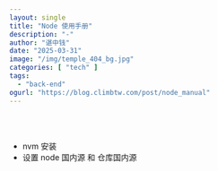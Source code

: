 ```yaml
---
layout: single
title: "Node 使用手册"
description: "-"
author: "谌中钱"
date: "2025-03-31"
image: "/img/temple_404_bg.jpg"
categories: [ "tech" ]
tags:
  - "back-end"
ogurl: "https://blog.climbtw.com/post/node_manual"
---
```


<br />
<br />

<!-- @import "[TOC]" {cmd="toc" depthFrom=1 depthTo=6} -->

<!-- code_chunk_output -->



<!-- /code_chunk_output -->

- nvm 安装
- 设置 node 国内源 和 仓库国内源
